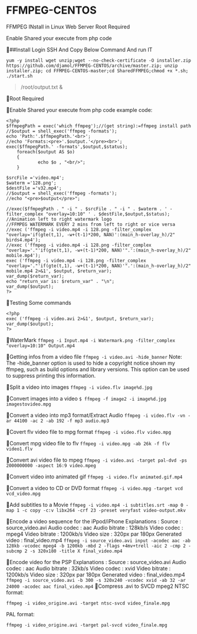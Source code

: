# FFMPEG-CENTOS
FFMPEG INstall in Linux Web Server
Root Required


Enable Shared your execute from php code


&#x1F536;##Install Login SSH And Copy Below Command And run IT

```
yum -y install wget unzip;wget --no-check-certificate -O installer.zip https://github.com/djamol/FFMPEG-CENTOS/archive/master.zip; unzip installer.zip; cd FFMPEG-CENTOS-master;cd SharedFFMPEG;chmod +x *.sh; ./start.sh 
```

> /root/output.txt & 


&#x1F536;Root Required


&#x1F536;Enable Shared your execute from php code
example code:
```
<?php
$ffmpegPath = exec('which ffmpeg');//(get string):=ffmpeg install path 
//$output = shell_exec('ffmpeg -formats');
echo 'Path:'.$ffmpegPath.'<br>';
//echo 'Formats:<pre>'.$output.'</pre><br>';
exec($ffmpegPath.' -formats',$output,$status);
    foreach($output AS $o)
    {
            echo $o , "<br/>";
    }

$srcFile ='video.mp4';
$waterm ='128.png';
$destFile ='v32.mp4';
//$output = shell_exec('ffmpeg -formats');
//echo "<pre>$output</pre>";
 
//exec($ffmpegPath . " -i " . $srcFile . " -i " . $waterm . ' -filter_complex "overlay=10:10" ' . $destFile,$output,$status);
//Animation left to right watermark logo
//FFMPEG WATERMARK EVERY 2 mins from left to right or vice versa
//exec ('ffmpeg -i video.mp4 -i 128.png -filter_complex "overlay='if(gte(t,1), -w+(t-1)*200, NAN)':(main_h-overlay_h)/2" birds4.mp4');
//exec ('ffmpeg -i video.mp4 -i 128.png -filter_complex "overlay='."'if(gte(t,1), -w+(t-1)*200, NAN)'".':(main_h-overlay_h)/2" mobile.mp4');
exec ('ffmpeg -i video.mp4 -i 128.png -filter_complex "overlay='."'if(gte(t,1), -w+(t-1)*200, NAN)'".':(main_h-overlay_h)/2" mobile.mp4 2>&1', $output, $return_var);
var_dump($return_var);
echo "return_var is: $return_var" . "\n";
var_dump($output);
?>
```

&#x1F53D;Testing Some commands
```
<?php
exec ('ffmpeg -i video.avi 2>&1', $output, $return_var);
var_dump($output);
?>
```
&#x1F53D;WaterMark
```ffmpeg -i Input.mp4 -i Watermark.png -filter_complex "overlay=10:10" Output.mp4```

&#x1F53D;Getting infos from a video file
```ffmpeg -i video.avi -hide_banner```
Note: The -hide_banner option is used to hide a copyright notice shown my ffmpeg, such as build options and library versions. This option can be used to suppress printing this information.

&#x1F53D;Split a video into images
```ffmpeg -i video.flv image%d.jpg```

&#x1F53D;Convert images into a video
```$ ffmpeg -f image2 -i image%d.jpg imagestovideo.mpg```

&#x1F53D;Convert a video into mp3 format/Extract Audio
```ffmpeg -i video.flv -vn -ar 44100 -ac 2 -ab 192 -f mp3 audio.mp3```


&#x1F53D;Covert flv video file to mpg format
```ffmpeg -i video.flv video.mpg```

&#x1F53D;Convert mpg video file to flv
```ffmpeg -i video.mpg -ab 26k -f flv video1.flv```

&#x1F53D;Convert avi video file to mpeg
```ffmpeg -i video.avi -target pal-dvd -ps 2000000000 -aspect 16:9 video.mpeg```

&#x1F53D;Convert video into animated gif
```ffmpeg -i video.flv animated.gif.mp4```

&#x1F53D;Convert a video to CD or DVD format
```ffmpeg -i video.mpg -target vcd vcd_video.mpg```

&#x1F53D;Add subtitles to a Movie
```ffmpeg -i video.mp4 -i subtitles.srt -map 0 -map 1 -c copy -c:v libx264 -crf 23 -preset veryfast video-output.mkv```

&#x1F53D;Encode a video sequence for the iPpod/iPhone
Explanations :
    Source : source_video.avi
    Audio codec : aac
    Audio bitrate : 128kb/s
    Video codec : mpeg4
    Video bitrate : 1200kb/s
    Video size : 320px par 180px
    Generated video : final_video.mp4
```ffmpeg -i source_video.avi input -acodec aac -ab 128kb -vcodec mpeg4 -b 1200kb -mbd 2 -flags +4mv+trell -aic 2 -cmp 2 -subcmp 2 -s 320x180 -title X final_video.mp4```

&#x1F53D;Encode video for the PSP
Explanations :
    Source : source_video.avi
    Audio codec : aac
    Audio bitrate : 32kb/s
    Video codec : xvid
    Video bitrate : 1200kb/s
    Video size : 320px par 180px
    Generated video : final_video.mp4
```ffmpeg -i source_video.avi -b 300 -s 320x240 -vcodec xvid -ab 32 -ar 24000 -acodec aac final_video.mp4```
&#x1F53D;Compress .avi to SVCD mpeg2
NTSC format:

```ffmpeg -i video_origine.avi -target ntsc-svcd video_finale.mpg```

PAL format:

```ffmpeg -i video_origine.avi -target pal-svcd video_finale.mpg```


